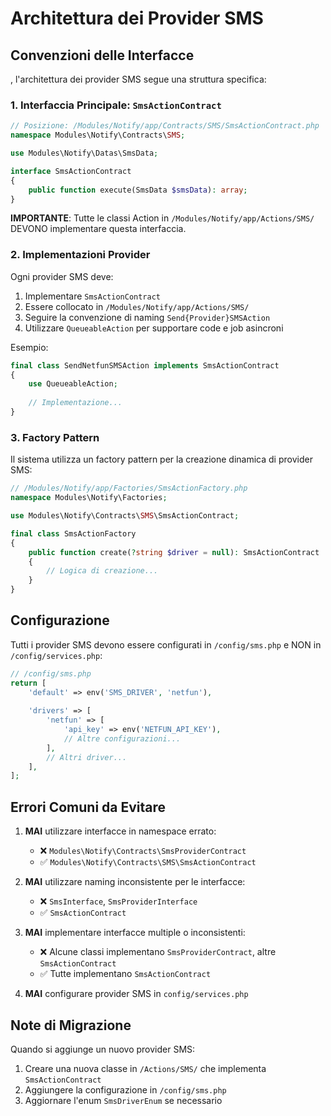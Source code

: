 # Architettura dei Provider SMS 

## Convenzioni delle Interfacce

, l'architettura dei provider SMS segue una struttura specifica:

### 1. Interfaccia Principale: `SmsActionContract`

```php
// Posizione: /Modules/Notify/app/Contracts/SMS/SmsActionContract.php
namespace Modules\Notify\Contracts\SMS;

use Modules\Notify\Datas\SmsData;

interface SmsActionContract
{
    public function execute(SmsData $smsData): array;
}
```

**IMPORTANTE**: Tutte le classi Action in `/Modules/Notify/app/Actions/SMS/` DEVONO implementare questa interfaccia.

### 2. Implementazioni Provider

Ogni provider SMS deve:

1. Implementare `SmsActionContract`
2. Essere collocato in `/Modules/Notify/app/Actions/SMS/`
3. Seguire la convenzione di naming `Send{Provider}SMSAction`
4. Utilizzare `QueueableAction` per supportare code e job asincroni

Esempio:

```php
final class SendNetfunSMSAction implements SmsActionContract
{
    use QueueableAction;
    
    // Implementazione...
}
```

### 3. Factory Pattern

Il sistema utilizza un factory pattern per la creazione dinamica di provider SMS:

```php
// /Modules/Notify/app/Factories/SmsActionFactory.php
namespace Modules\Notify\Factories;

use Modules\Notify\Contracts\SMS\SmsActionContract;

final class SmsActionFactory
{
    public function create(?string $driver = null): SmsActionContract
    {
        // Logica di creazione...
    }
}
```

## Configurazione

Tutti i provider SMS devono essere configurati in `/config/sms.php` e NON in `/config/services.php`:

```php
// /config/sms.php
return [
    'default' => env('SMS_DRIVER', 'netfun'),
    
    'drivers' => [
        'netfun' => [
            'api_key' => env('NETFUN_API_KEY'),
            // Altre configurazioni...
        ],
        // Altri driver...
    ],
];
```

## Errori Comuni da Evitare

1. **MAI** utilizzare interfacce in namespace errato:
   - ❌ `Modules\Notify\Contracts\SmsProviderContract`
   - ✅ `Modules\Notify\Contracts\SMS\SmsActionContract`

2. **MAI** utilizzare naming inconsistente per le interfacce:
   - ❌ `SmsInterface`, `SmsProviderInterface`
   - ✅ `SmsActionContract`

3. **MAI** implementare interfacce multiple o inconsistenti:
   - ❌ Alcune classi implementano `SmsProviderContract`, altre `SmsActionContract`
   - ✅ Tutte implementano `SmsActionContract`

4. **MAI** configurare provider SMS in `config/services.php`

## Note di Migrazione

Quando si aggiunge un nuovo provider SMS:

1. Creare una nuova classe in `/Actions/SMS/` che implementa `SmsActionContract`
2. Aggiungere la configurazione in `/config/sms.php`
3. Aggiornare l'enum `SmsDriverEnum` se necessario

